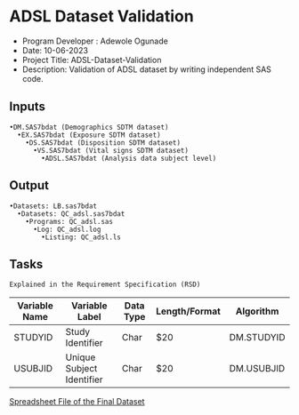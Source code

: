 # ADSL Dataset Validation
- Program Developer : Adewole Ogunade
- Date: 10-06-2023
- Project Title: ADSL-Dataset-Validation
- Description: Validation of ADSL dataset by writing independent SAS code. 
## Inputs
    •DM.SAS7bdat (Demographics SDTM dataset)
      •EX.SAS7bdat (Exposure SDTM dataset)
        •DS.SAS7bdat (Disposition SDTM dataset)
          •VS.SAS7bdat (Vital signs SDTM dataset)
            •ADSL.SAS7bdat (Analysis data subject level)

## Output
    •Datasets: LB.sas7bdat 
      •Datasets: QC_adsl.sas7bdat 
        •Programs: QC_adsl.sas 
          •Log: QC_adsl.log 
            •Listing: QC_adsl.ls

## Tasks
	Explained in the Requirement Specification (RSD)

|Variable Name 	|Variable Label |Data Type|Length/Format 	|Algorithm|
|---------------|---------------|---------|---------------|---------|
|STUDYID|Study Identifier|Char|$20|DM.STUDYID|
|USUBJID |Unique Subject Identifier| Char|$20| DM.USUBJID|

[Spreadsheet File of the Final Dataset](https://docs.google.com/spreadsheets/d/1ruB-mbZYnjm60qy-rXbb-9KeiKL9lmns/edit?usp=sharing&ouid=117399581833546938372&rtpof=true&sd=true) 
